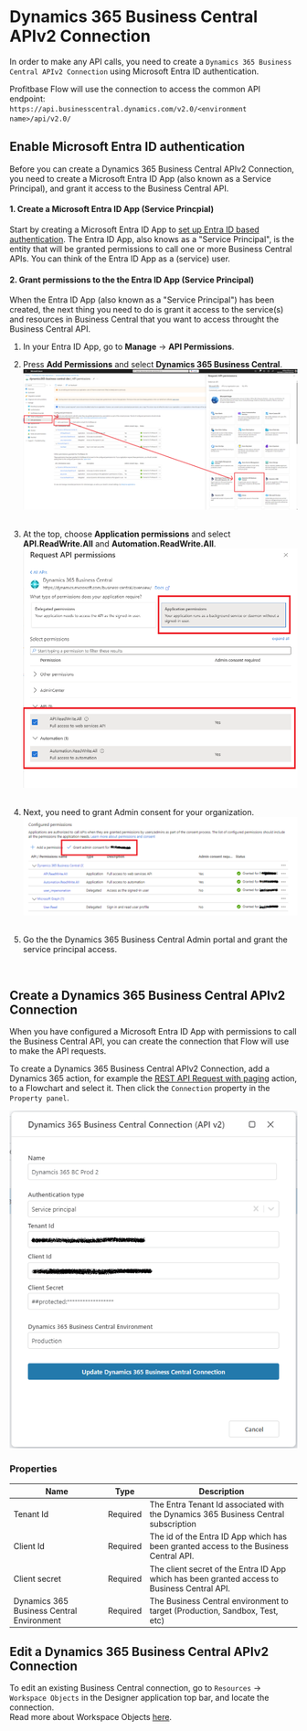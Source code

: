 # Dynamics 365 Business Central APIv2 Connection

In order to make any API calls, you need to create a `Dynamics 365 Business Central APIv2 Connection` using Microsoft Entra ID authentication.

Profitbase Flow will use the connection to access the common API endpoint:  
`https://api.businesscentral.dynamics.com/v2.0/<environment name>/api/v2.0/`

## Enable Microsoft Entra ID authentication

Before you can create a Dynamics 365 Business Central APIv2 Connection, you need to create a Microsoft Entra ID App (also known as a Service Principal), and grant it access to the Business Central API.

#### 1. Create a Microsoft Entra ID App (Service Princpial)

Start by creating a Microsoft Entra ID App to [set up Entra ID based authentication](https://learn.microsoft.com/en-us/dynamics365/business-central/dev-itpro/developer/devenv-develop-connect-apps#set-up-microsoft-entra-id-based-authentication). The Entra ID App, also knows as a "Service Principal", is the entity that will be granted permissions to call one or more Business Central APIs. You can think of the Entra ID App as a (service) user.

#### 2. Grant permissions to the the Entra ID App (Service Principal)

When the Entra ID App (also known as a "Service Principal") has been created, the next thing you need to do is grant it access to the service(s) and resources in Business Central that you want to access throught the Business Central API.

1. In your Entra ID App, go to **Manage** -> **API Permissions**.
2. Press **Add Permissions** and select **Dynamics 365 Business Central**.
   ![img](/images/flow/dynamics365-bc-api-connection-service-principal-add-permissions.png)  
   <br/>

3. At the top, choose **Application permissions** and select **API.ReadWrite.All** and **Automation.ReadWrite.All**.
   ![img](/images/flow/dynamics365-bc-api-connection-service-principal-select-permissions.png)  
   <br/>

4. Next, you need to grant Admin consent for your organization.  
   ![img](/images/flow/dynamics365-bc-api-connection-service-principal-grant-admin-consent.png)  
   <br/>

5. Go the the Dynamics 365 Business Central Admin portal and grant the service principal access.

   <br/>

## Create a Dynamics 365 Business Central APIv2 Connection

When you have configured a Microsoft Entra ID App with permissions to call the Business Central API, you can create the connection that Flow will use to make the API requests.

To create a Dynamics 365 Business Central APIv2 Connection, add a Dynamics 365 action, for example the [REST API Request with paging](./rest-api-request-with-paging.md) action, to a Flowchart and select it. Then click the `Connection` property in the `Property panel`.

![img](/images/flow/dynamics365-bc-api-connection.png)

### Properties

| Name                                      | Type     | Description                                                                                  |
| ----------------------------------------- | -------- | -------------------------------------------------------------------------------------------- |
| Tenant Id                                 | Required | The Entra Tenant Id associated with the Dynamics 365 Business Central subscription           |
| Client Id                                 | Required | The id of the Entra ID App which has been granted access to the Business Central API.        |
| Client secret                             | Required | The client secret of the Entra ID App which has been granted access to Business Central API. |
| Dynamics 365 Business Central Environment | Required | The Business Central environment to target (Production, Sandbox, Test, etc)                  |

## Edit a Dynamics 365 Business Central APIv2 Connection

To edit an existing Business Central connection, go to `Resources` -> `Workspace Objects` in the Designer application top bar, and locate the connection.  
Read more about Workspace Objects [here](../../../workspaces/workspace-objects.md).
